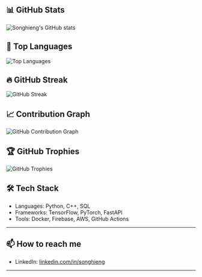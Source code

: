 ## 📊 GitHub Stats

![Songhieng's GitHub stats](https://github-readme-stats.vercel.app/api?username=songhieng&show_icons=true&theme=tokyonight&count_private=true)

## 🧠 Top Languages

![Top Languages](https://github-readme-stats.vercel.app/api/top-langs/?username=songhieng&layout=compact&theme=tokyonight)

## 🔥 GitHub Streak

![GitHub Streak](https://streak-stats.demolab.com/?user=songhieng&theme=tokyonight)

## 📈 Contribution Graph

![GitHub Contribution Graph](https://github-readme-activity-graph.vercel.app/graph?username=songhieng&theme=tokyonight)

## 🏆 GitHub Trophies

![GitHub Trophies](https://github-profile-trophy.vercel.app/?username=songhieng&theme=tokyonight&no-bg=true&no-frame=true)

## 🛠️ Tech Stack

- Languages: Python, C++, SQL
- Frameworks: TensorFlow, PyTorch, FastAPI
- Tools: Docker, Firebase, AWS, GitHub Actions

---

## 📫 How to reach me

- LinkedIn: [linkedin.com/in/songhieng](https://kh.linkedin.com/in/van-songhieng-007903186)

---

